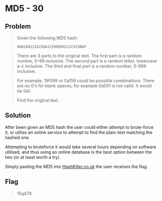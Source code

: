 # MD5 - 30

## Problem

>Given the following MD5 hash:

>```0AB1A9222A15DA1159EB94212C5C8BAF```

>There are 3 parts to the original text. The first part is a random number, 0-99 inclusive. The second part is a random letter, lowercase a-z inclusive. The third and final part is a random number, 0-999 inclusive.

>For example, 19f599 or 0a159 could be possible combinations. There are no 0's for blank spaces, for example 0a001 is not valid. It would be 0a1.

>Find the original text.

## Solution
After been given an MD5 hash the user could either attempt to brute-force it, or utilise an online service to attempt to find the plain-text matching the hashed one.

Attempting to bruteforce it would take several hours depending on software utilised, and thus using an online database is the best option between the two (or at least worth a try).

Simply pasting the MD5 into [HashKiller.co.uk](http://www.hashkiller.co.uk/md5-decrypter.aspx) the user receives the flag.

## Flag
>15q478
